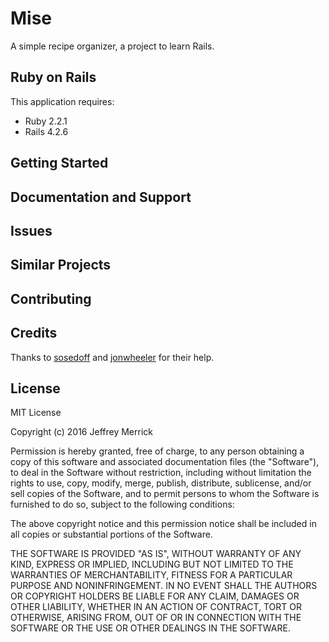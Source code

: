 Mise
================

A simple recipe organizer, a project to learn Rails.

Ruby on Rails
-------------

This application requires:

- Ruby 2.2.1
- Rails 4.2.6


Getting Started
---------------

Documentation and Support
-------------------------

Issues
-------------

Similar Projects
----------------

Contributing
------------

Credits
-------

Thanks to [sosedoff](https://github.com/sosedoff) and [jonwheeler](https://github.com/jonwheeler) for their help.

License
-------

MIT License

Copyright (c) 2016 Jeffrey Merrick

Permission is hereby granted, free of charge, to any person obtaining a copy
of this software and associated documentation files (the "Software"), to deal
in the Software without restriction, including without limitation the rights
to use, copy, modify, merge, publish, distribute, sublicense, and/or sell
copies of the Software, and to permit persons to whom the Software is
furnished to do so, subject to the following conditions:

The above copyright notice and this permission notice shall be included in all
copies or substantial portions of the Software.

THE SOFTWARE IS PROVIDED "AS IS", WITHOUT WARRANTY OF ANY KIND, EXPRESS OR
IMPLIED, INCLUDING BUT NOT LIMITED TO THE WARRANTIES OF MERCHANTABILITY,
FITNESS FOR A PARTICULAR PURPOSE AND NONINFRINGEMENT. IN NO EVENT SHALL THE
AUTHORS OR COPYRIGHT HOLDERS BE LIABLE FOR ANY CLAIM, DAMAGES OR OTHER
LIABILITY, WHETHER IN AN ACTION OF CONTRACT, TORT OR OTHERWISE, ARISING FROM,
OUT OF OR IN CONNECTION WITH THE SOFTWARE OR THE USE OR OTHER DEALINGS IN THE
SOFTWARE.
